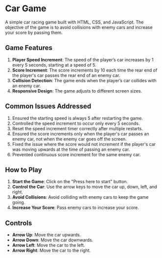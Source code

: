 # Car Game

A simple car racing game built with HTML, CSS, and JavaScript. The objective of the game is to avoid collisions with enemy cars and increase your score by passing them.

## Game Features

1. **Player Speed Increment**: The speed of the player’s car increases by 1 every 5 seconds, starting at a speed of 5.
2. **Score Increment**: The score increments by 10 each time the rear end of the player's car passes the rear end of an enemy car.
3. **Collision Detection**: The game ends when the player’s car collides with an enemy car.
4. **Responsive Design**: The game adjusts to different screen sizes.

## Common Issues Addressed

1. Ensured the starting speed is always 5 after restarting the game.
2. Controlled the speed increment to occur only every 5 seconds.
3. Reset the speed increment timer correctly after multiple restarts.
4. Ensured the score increments only when the player's car passes an enemy car, not when the enemy car goes off the screen.
5. Fixed the issue where the score would not increment if the player's car was moving upwards at the time of passing an enemy car.
6. Prevented continuous score increment for the same enemy car.

## How to Play

1. **Start the Game**: Click on the "Press here to start" button.
2. **Control the Car**: Use the arrow keys to move the car up, down, left, and right.
3. **Avoid Collisions**: Avoid colliding with enemy cars to keep the game going.
4. **Increase Your Score**: Pass enemy cars to increase your score.

## Controls

- **Arrow Up**: Move the car upwards.
- **Arrow Down**: Move the car downwards.
- **Arrow Left**: Move the car to the left.
- **Arrow Right**: Move the car to the right.